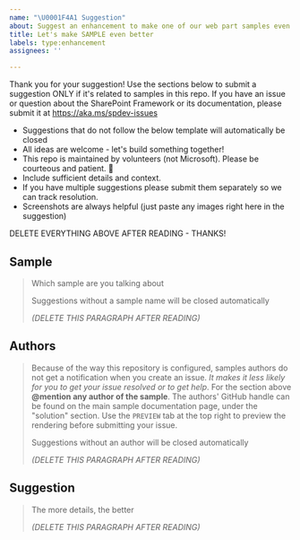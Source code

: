 ```yaml
---
name: "\U0001F4A1 Suggestion"
about: Suggest an enhancement to make one of our web part samples even better
title: Let's make SAMPLE even better
labels: type:enhancement
assignees: ''

---
```


Thank you for your suggestion! Use the sections below to submit a suggestion ONLY if it's related to samples in this repo. If you have an issue or question about the SharePoint Framework or its documentation, please submit it at https://aka.ms/spdev-issues

- Suggestions that do not follow the below template will automatically be closed
- All ideas are welcome - let's build something together!
- This repo is maintained by volunteers (not Microsoft). Please be courteous and patient. 🙂
- Include sufficient details and context.
- If you have multiple suggestions please submit them separately so we can track resolution.
- Screenshots are always helpful (just paste any images right here in the suggestion)

DELETE EVERYTHING ABOVE AFTER READING - THANKS!

## Sample 
> Which sample are you talking about
>
> Suggestions without a sample name will be closed automatically 
>
> _(DELETE THIS PARAGRAPH AFTER READING)_


## Authors

> Because of the way this repository is configured, samples authors do not get a notification when you create an issue. *It makes it less likely for you to get your issue resolved or to get help*. For the section above **@mention any author of the sample**. The authors' GitHub handle can be found on the main sample documentation page, under the "solution" section. Use the `PREVIEW` tab at the top right to preview the rendering before submitting your issue.
> 
> Suggestions without an author will be closed automatically 
>
> _(DELETE THIS PARAGRAPH AFTER READING)_

## Suggestion 

> The more details, the better
>
> _(DELETE THIS PARAGRAPH AFTER READING)_
